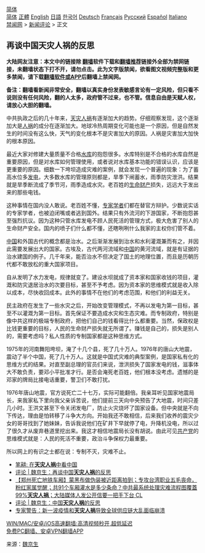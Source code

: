  <!-- 面包屑导航 --> <div class="breadcrumb"><!-- GTranslate: https://gtranslate.io/ -->  <div class="switcher notranslate">  <div class="selected">  <a href="#" onclick="return false;"> 简体</a>  </div>  <div class="option">  <a href="https://www.bannedbook.org" onclick="doGTranslate('zh-CN|zh-CN');jQuery('div.switcher div.selected a').html(jQuery(this).html());return false;" title="简体中文" class="nturl selected"> 简体</a>  <a href="https://www.bannedbook.org/zh-tw/" onclick="doGTranslate('zh-CN|zh-TW');jQuery('div.switcher div.selected a').html(jQuery(this).html());return false;" title="繁體中文" class="nturl"> 正體</a>  <a href="https://www.bannedbook.org/en/" onclick="doGTranslate('zh-CN|en');jQuery('div.switcher div.selected a').html(jQuery(this).html());return false;" title="English" class="nturl"> English</a>  <a href="https://www.bannedbook.org/ja/" onclick="doGTranslate('zh-CN|ja');jQuery('div.switcher div.selected a').html(jQuery(this).html());return false;" title="日本語" class="nturl"> 日語</a>  <a href="https://www.bannedbook.org/ko/" onclick="doGTranslate('zh-CN|ko');jQuery('div.switcher div.selected a').html(jQuery(this).html());return false;" title="한국어" class="nturl"> 한국어</a>  <a href="https://www.bannedbook.org/de/" onclick="doGTranslate('zh-CN|de');jQuery('div.switcher div.selected a').html(jQuery(this).html());return false;" title="Deutsch" class="nturl"> Deutsch</a>  <a href="https://www.bannedbook.org/fr/" onclick="doGTranslate('zh-CN|fr');jQuery('div.switcher div.selected a').html(jQuery(this).html());return false;" title="Français" class="nturl"> Français</a>  <a href="https://www.bannedbook.org/ru/" onclick="doGTranslate('zh-CN|ru');jQuery('div.switcher div.selected a').html(jQuery(this).html());return false;" title="Русский" class="nturl"> Русский</a>  <a href="https://www.bannedbook.org/es/" onclick="doGTranslate('zh-CN|es');jQuery('div.switcher div.selected a').html(jQuery(this).html());return false;" title="Español" class="nturl"> Español</a>  <a href="https://www.bannedbook.org/it/" onclick="doGTranslate('zh-CN|it');jQuery('div.switcher div.selected a').html(jQuery(this).html());return false;" title="Italiano" class="nturl"> Italiano</a>  </div>  </div>      <div class='breadcrumb-sub'><!-- Breadcrumb NavXT 6.3.0 --> <a href="https://www.bannedbook.org/" class="home">禁闻网</a> &gt; <a href="https://www.bannedbook.org/bnews/comments/" class="category">新闻评论</a> &gt; 正文</div></div><h2>再谈中国天灾人祸的反思</h2> <p class="notice"><b>大陆网友注意：本文中的链接除 <a href="https://github.com/bannedbook/fanqiang" >翻墙</a>软件下载和<a href="https://github.com/killgcd/justmysocks/blob/master/README.md">翻墙推荐</a>链接外全部为禁网链接，未翻墙状态下打不开，请勿点击。此为文字版禁闻，欲看图文视频完整版和更多禁闻，请下载<a href="https://github.com/bannedbook/fanqiang">翻墙软件或APP</a>后翻墙上禁闻网。</p><p>备注：翻墙看新闻非常安全，翻墙以真实身份发表敏感言论有一定风险，但只看不说则没有任何风险，翻的人太多，政府管不过来，也不管。信息自由是天赋人权，请放心大胆的翻墙。</b></p>  <div class="entry"> <p>中共执政之后的几十年来，<a href="https://www.bannedbook.org/bnews/tag/%E5%A4%A9%E7%81%BE%E4%BA%BA%E7%A5%B8/" class="st_tag internal_tag" rel="tag" title="标签 天灾人祸 下的日志">天灾人祸</a>有逐渐加大的趋势。仔细观察发现，这个逐渐加大是<a href="https://www.bannedbook.org/bnews/tag/%E4%BA%BA%E7%A5%B8/" class="st_tag internal_tag" rel="tag" title="标签 人祸 下的日志">人祸</a>的成分在逐渐加大。地球冷热周期变化可能也是一个原因，但是自然发生的时间没有这么快，天气的变化根本不是灾害加大的原因。人祸是灾害加大加快的根本原因。</p> <p>最近大家对修建大量质量不合格<a href="https://www.bannedbook.org/bnews/tag/%e6%b0%b4%e5%ba%93/" class="st_tag internal_tag" rel="tag" title="标签 水库 下的日志">水库</a>的抱怨很多。水库特别是不合格的水库自然是重要原因，但是对水库如何管理使用，或者说对水库基本功能的错误认识，应该是更重要的原因。细数一下垮坝造成灾难的案例，就会发现一个普遍的现象：为了蓄高水位多<a href="https://www.bannedbook.org/bnews/tag/%E5%8F%91%E7%94%B5/" class="st_tag internal_tag" rel="tag" title="标签 发电 下的日志">发电</a>，大多数水库的管理原则都是，旱季下闸蓄水，雨季防灾泄洪。结果就是旱季断流成了季节河，雨季造成水灾。老百姓的<a href="https://www.bannedbook.org/bnews/tag/%E7%94%9F%E5%91%BD%E8%B4%A2%E4%BA%A7/" class="st_tag internal_tag" rel="tag" title="标签 生命财产 下的日志">生命财产</a>损失，远远大于发出来的那些电钱。</p>  <p>这种事情在国内没人敢说。老百姓不懂，<a href="https://www.bannedbook.org/bnews/tag/%E4%B8%93%E5%AE%B6%E5%AD%A6%E8%80%85/" class="st_tag internal_tag" rel="tag" title="标签 专家学者 下的日志">专家学者</a>们都在替官方辩护。少数说实话的专家学者，也被迫闭嘴或者逃到国外。结果只有外流河的下游国家，不断抱怨甚至强烈抗议。因为这种只管水库发电不顾人民死活的管理方式，极大危害了别人的生命财产安全。国内的喷子们什么都不懂，还瞎咧咧什么我家的主权你们管不着。</p> <p><span class='wp_keywordlink_affiliate'><a href="https://www.bannedbook.org/" title="中国" target="_blank">中国</a></span>和外国古代的概念都是治水。之后渐渐发展到治水和水利灌溉兼而有之，并因此需要发展出大的国家。古埃及，古代两河流域和<a href="https://www.bannedbook.org/bnews/tag/%E4%B8%AD%E5%9B%BD/" class="st_tag internal_tag" rel="tag" title="标签 中国 下的日志">中国</a>的黄河流域，就是有证据的治水建国的例子。几千年来，能否治水不但决定了国土的地理位置，而且是历朝历代都不敢放松的重大国家项目。</p>  <p>自从发明了水力发电，规律就变了。建设水坝就成了资本家和国家收钱的项目，灌溉和防灾退居治水的次要目标，甚至不予考虑。因为资本家的思维模式就是收入除以成本，尽快收回成本。此外的事情不在他们的考虑范围，和他们的利益无关。</p> <p>民主政府在发生了一些水灾之后，开始改变管理模式，不再以发电为第一目标，甚至不以灌溉为第一目标。首先保证不要造成水灾和生态灾难。而专制政府，特别是像中共这样的极端专制政府，把他们自己的钱看得比什么都重要。当然，保政权是比钱更重要的目标，人民的生命财产损失就无所谓了。赚钱是自己的，损失是别人的，需要考虑吗？私人性质的专制国家都是这种思维方式。</p>  <p>1975年的河南舞阳垮坝，淹了十几个县，死了几十万人。1976年的唐山大地震，震动了半个中国，死了几十万人。这就是中国式灾难的典型案例，是国家私有化的思维方式的结果。对直至副总理的官员们来说，泄洪损失了国家发电的钱，滋事体大不敢负责，要邓小平批准才行。是否会淹死老百姓，他们根本没考虑。遗憾的是邓家的牌局比接电话重要，警卫们不敢打扰。</p> <p>1976年唐山地震，官方说死亡二十七万，实际可能翻倍。我亲耳听见国家地震局长，来我家私下里向我父亲诉苦说，他们提前三天向中央预告了大地震，时间只差几小时。王洪文甚至下令关闭发电厂，防止火灾烧坏了国家设备。但中央就是不向下传达，理由是怕转移了斗争大方向。开始我还不敢相信，后来我们收养的震灾少女的哥哥找到了她妹妹，告诉我说他们在矿井下早就停了电，升降机没电，所以过了很久才从废弃巷道里挖出来。我这才相信地震局长没有胡说。由此可见<a href="https://www.bannedbook.org/bnews/tag/%e5%85%b1%e4%ba%a7%e5%85%9a/" class="st_tag internal_tag" rel="tag" title="标签 共产党 下的日志">共产党</a>的思维模式就是：人民的死活不重要，政治斗争保权力最重要。</p>  <p>所以网上的有识之士都在说：专制不灭，灾难不止。</p> <ul class='op-related-articles' title='相关阅读'> <li><a href='https://www.bannedbook.org/bnews/comments/20210807/1601843.html' target='_blank'>笔耕: 在<b>天灾人祸</b>中看中国</a></li> <li><a href='https://www.bannedbook.org/bnews/ssgc/20210807/1601685.html' target='_blank'>评论 | 魏京生：再谈中国<b>天灾人祸</b>的反思</a></li> <li><a href='https://www.bannedbook.org/bnews/bannedvideo/20210728/1595382.html' target='_blank'>【郑州死亡地铁车厢】蒙黑布做伪装被近距离拍到；专攻台湾职业五毛丧命，粉红家属觉醒；共91个车厢灌水是多少条命？中共最系统处理灾难流程图覆蓋99%<b>天灾人祸</b>；大陆媒体人发公开信要一把手下台 CL</a></li> <li><a href='https://www.bannedbook.org/bnews/ssgc/20210727/1595294.html' target='_blank'>评论 | 魏京生：中国<b>天灾人祸</b>的反思</a></li> <li><a href='https://www.bannedbook.org/bnews/headline/20210725/1593666.html' target='_blank'>专家警告：新一波疫情和<b>天灾人祸</b>导致全球供应链大乱面临崩溃</a></li> </ul> <p class="texttj"> <a href="https://github.com/bannedbook/fanqiang/wiki/V2ray%E6%9C%BA%E5%9C%BA" target="_blank">WIN/MAC/安卓/iOS高速翻墙:高清视频秒开,超低延迟</a><br/> <a href="https://github.com/bannedbook/fanqiang/wiki/%E7%A6%81%E9%97%BB%E7%BD%91%E5%AE%89%E5%8D%93%E7%BF%BB%E5%A2%99%E6%96%B0%E9%97%BBAPP" target="_blank">免费PC翻墙、安卓VPN翻墙APP</a></p><p> 来源：<span class='wp_keywordlink'><a href="https://www.bannedbook.org/forum10/topic340.html" title="魏京生" target="_blank">魏京生</a></span> </p><a name='sharetosocial'></a>  <div style="margin-bottom:5px;padding-bottom:5px;clear:both"> <div id="archive-pix-1" class="banner-ads"> <!-- AuctionX Display platform tag START --> <div id="26318x728x90x621x_ADSLOT2" clicktrack="%%CLICK_URL_ESC%%"></div> <!-- AuctionX Display platform tag END --> </div> <div id="archive-pix-2" class="banner-ads"> <!-- AuctionX Display platform tag START --> <div id="26315x300x250x621x_ADSLOT2" clicktrack="%%CLICK_URL_ESC%%"></div> <!-- AuctionX Display platform tag END --> </div> </div>  <div id="archive-pix-1" class="banner-ads"> <!-- AuctionX Display platform tag START --> <div id="26318x728x90x621x_ADSLOT3" clicktrack="%%CLICK_URL_ESC%%"></div> <!-- AuctionX Display platform tag END --> </div> </div><!--END ENTRY--> 